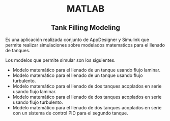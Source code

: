 <h1 align="center">MATLAB</h1>
<h2 align="center">Tank Filling Modeling</h2>

Es una aplicación realizada conjunto de AppDesigner y Simulink que permite realizar simulaciones sobre modelados matematicos para el llenado de tanques.

Los modelos que permite simular son los siguientes.
- Modelo matemático para el llenado de un tanque usando flujo laminar.
- Modelo matemático para el llenado de un tanque usando flujo turbulento.
- Modelo matemático para el llenado de dos tanques acoplados en serie usando flujo laminar.
- Modelo matemático para el llenado de dos tanques acoplados en serie usando flujo turbulento.
- Modelo matemático para el llenado de dos tanques acoplados en serie con un sistema de control PID para el segundo tanque.
